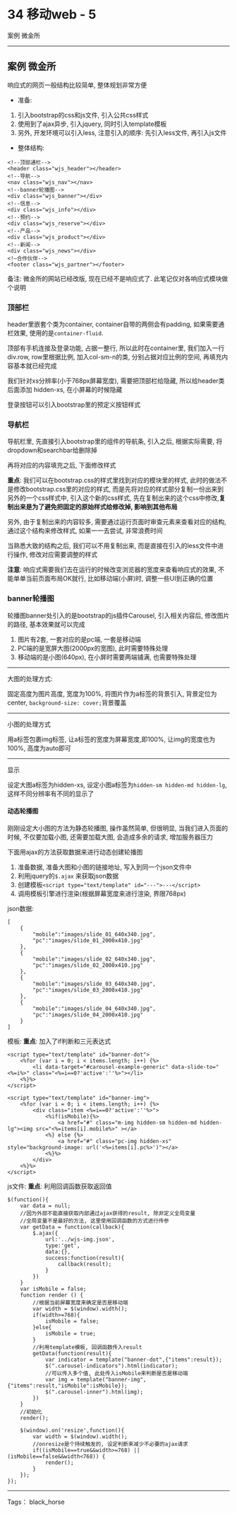 # 34 移动web - 5

案例 微金所

---

## 案例 微金所
响应式的网页一般结构比较简单, 整体规划非常方便

- 准备:
1. 引入bootstrap的css和js文件, 引入公共css样式
2. 使用到了ajax异步, 引入jquery, 同时引入template模板
3. 另外, 开发环境可以引入less, 注意引入的顺序: 先引入less文件, 再引入js文件


- 整体结构: 
```
<!--顶部通栏-->
<header class="wjs_header"></header>
<!--导航-->
<nav class="wjs_nav"></nav>
<!--banner轮播图-->
<div class="wjs_banner"></div>
<!--信息-->
<div class="wjs_info"></div>
<!--预约-->
<div class="wjs_reserve"></div>
<!--产品-->
<div class="wjs_product"></div>
<!--新闻-->
<div class="wjs_news"></div>
<!—合作伙伴-->
<footer class="wjs_partner"></footer>
```

备注: 微金所的网站已经改版, 现在已经不是响应式了. 此笔记仅对各响应式模块做个说明


### 顶部栏
header里嵌套个类为container, container自带的两侧会有padding, 如果需要通栏效果, 使用的是`container-fluid`.

顶部有手机连接及登录功能, 占据一整行, 所以此时在container里, 我们加入一行div.row, row里根据比例, 加入col-sm-n的类, 分别占据对应比例的空间, 再填充内容基本就已经完成

我们针对xs分辨率(小于768px屏幕宽度), 需要把顶部栏给隐藏, 所以给header类后面添加 hidden-xs, 在小屏幕的时候隐藏

登录按钮可以引入bootstrap里的预定义按钮样式

### 导航栏

导航栏里, 先直接引入bootstrap里的组件的导航条, 引入之后, 根据实际需要, 将dropdown和searchbar给删除掉

再将对应的内容填充之后, 下面修改样式

**重点**: 我们可以在bootstrap.css的样式里找到对应的模块里的样式, 此时的做法不是修改bootstrap.css里的对应的样式, 而是先将对应的样式部分复制一份出来到另外的一个css样式中, 引入这个新的css样式, 先在复制出来的这个css中修改,**复制出来是为了避免把固定的原始样式给修改掉, 影响到其他布局**

另外, 由于复制出来的内容较多, 需要通过运行页面时审查元素来查看对应的结构, 通过这个结构来修改样式, 如果一一去尝试, 非常浪费时间

当熟悉大致的结构之后, 我们可以不用复制出来, 而是直接在引入的less文件中进行操作, 修改对应需要调整的样式

**注意**: 响应式需要我们去在运行的时候改变浏览器的宽度来查看响应式的效果, 不能单单当前页面布局OK就行, 比如移动端(小屏)时, 调整一些UI到正确的位置

### banner轮播图

轮播图banner处引入的是bootstrap的js插件Carousel, 引入相关内容后, 修改图片的路径, 基本效果就可以完成

1. 图片有2套, 一套对应的是pc端, 一套是移动端
2. PC端的是宽屏大图(2000px的宽图), 此时需要特殊处理
3. 移动端的是小图(640px), 在小屏时需要两端铺满, 也需要特殊处理

---
大图的处理方式: 

固定高度为图片高度, 宽度为100%, 将图片作为a标签的背景引入, 背景定位为center, `background-size: cover;`背景覆盖

---
小图的处理方式

用a标签包裹img标签, 让a标签的宽度为屏幕宽度,即100%, 让img的宽度也为100%, 高度为auto即可

---
显示

设定大图a标签为hidden-xs, 设定小图a标签为`hidden-sm hidden-md hidden-lg`, 这样不同分辨率有不同的显示了

#### 动态轮播图
刚刚设定大小图的方法为静态轮播图, 操作虽然简单, 但很明显, 当我们进入页面的时候, 不仅要加载小图, 还需要加载大图, 会造成多余的请求, 增加服务器压力

下面用ajax的方法获取数据来进行动态创建轮播图

1. 准备数据, 准备大图和小图的链接地址, 写入到同一个json文件中
2. 利用jquery的`$.ajax` 来获取json数据
3. 创建模板`<script type="text/template" id="---">---</script>`
4. 调用模板引擎进行渲染(根据屏幕宽度来进行渲染, 界限768px)


json数据: 
```
[
    {
        "mobile":"images/slide_01_640x340.jpg",
        "pc":"images/slide_01_2000x410.jpg"
    },
    {
        "mobile":"images/slide_02_640x340.jpg",
        "pc":"images/slide_02_2000x410.jpg"
    },
    {
        "mobile":"images/slide_03_640x340.jpg",
        "pc":"images/slide_03_2000x410.jpg"
    },
    {
        "mobile":"images/slide_04_640x340.jpg",
        "pc":"images/slide_04_2000x410.jpg"
    }
]
```

模板: **重点**: 加入了if判断和三元表达式
```
<script type="text/template" id="banner-dot">
    <%for (var i = 0; i < items.length; i++) {%>            
        <li data-target="#carousel-example-generic" data-slide-to="<%=i%>" class="<%=i==0?'active':''%>"></li>
    <%}%>
</script>

<script type="text/template" id="banner-img">
    <%for (var i = 0; i < items.length; i++) {%>            
        <div class="item <%=i==0?'active':''%>">
            <%if(isMobile){%>
                <a href="#" class="m-img hidden-sm hidden-md hidden-lg"><img src="<%=items[i].mobile%>" ></a>
            <%} else {%>
                <a href="#" class="pc-img hidden-xs" style="background-image: url('<%=items[i].pc%>')"></a>
            <%}%>
        </div>
    <%}%>
</script>
```



js文件: **重点**: 利用回调函数获取返回值
```
$(function(){
    var data = null;
    //因为外部不能直接获取内部通过ajax获得的result, 除非定义全局变量
    //全局变量不是最好的方法, 这里使用回调函数的方式进行传参 
    var getData = function(callback){
        $.ajax({
            url:'../wjs-img.json',
            type:'get',
            data:{},
            success:function(result){
                callback(result);
            }
        })
    }
    var isMobile = false;
    function render () {
        //根据当前屏幕宽度来确定是否是移动端
        var width = $(window).width();
        if(width>=768){
            isMobile = false;
        }else{
            isMobile = true;
        }
        //利用template模板, 回调函数传入result
        getData(function(result){
            var indicator = template("banner-dot",{"items":result});
            $(".carousel-indicators").html(indicator);
            //可以传入多个值, 此处传入isMobile来判断是否是移动端
            var img = template("banner-img",{"items":result,"isMobile":isMobile});
            $(".carousel-inner").html(img);
        })
    }
    //初始化
    render();
    
    $(window).on('resize',function(){
        var width = $(window).width();
        //onresize是个持续触发的, 设定判断来减少不必要的ajax请求
        if((isMobile==true&&width>=768) || (isMobile==false&&width<768)) {
            render();
        }
    });
});
```


---

Tags： black_horse

